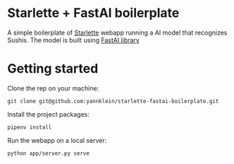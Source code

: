 # Starlette + FastAI boilerplate

A simple boilerplate of [Starlette](https://www.starlette.io/) webapp running a AI model that recognizes Sushis.
The model is built using [FastAI library](https://github.com/fastai/fastai)

# Getting started

Clone the rep on your machine:

```
git clone git@github.com:yannklein/starlette-fastai-boilerplate.git
```

Install the project packages:
```
pipenv install
```

Run the webapp on a local server:
```
python app/server.py serve
```
